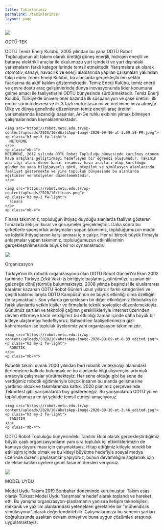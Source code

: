 ```yaml
---
title: Takımlarımız
permalink: /takimlarimiz/
layout: page
---
```


<div class="row">
  <div class="col-12 col-md-6 text-center">
    <img src="https://robot.metu.edu.tr/wp-content/uploads/2020/10/WhatsApp-Image-2020-09-10-at-2.26.53-PM.jpeg">
    <p class="h3 my-3 fw-light">
      ODTÜ-TEK
    </p>
    <p class="mb-4">
      ODTÜ Temiz Enerji Kulübü, 2005 yılından bu yana ODTÜ Robot Topluluğunun alt takımı olarak ürettiği güneş enerjili, hidrojen enerjili ve batarya elektrikli araçlar ile okulumuzu yurt içindeki ve yurt dışındaki yarışmaların farklı kategorilerinde temsil etmektedir. Yarışmalara ek olarak otomotiv, sanayi, havacılık ve enerji alanlarında yapılan çalışmaları yakından takip eden Temiz Enerji Kulübü, bu alanlarda gerçekleştirilen sektör fuarlarına da aktif katılım göstermektedir. Temiz Enerji Kulübü, temiz enerji ve çevre dostu araç gelişimlerinde dünya inovasyonunda lider konumuna gelme amacı ile faaliyetlerini ODTÜ bünyesinde sürdürmektedir. Temiz Enerji Kulübü, Türkiye’de üniversiteler bazında ilk süspansiyon ve şase üretimi, ilk motor sürücü devresi ve ilk 3 fazlı motor tasarımı ve üretimine imza atmıştır. Ülke ve dünya genelinde düzenlenen temiz enerjili araç üretimi yarışmalarında kazandığı başarılar, Ar-Ge ruhlu ekibinin yılmak bilmeyen çalışmalarından kaynaklanmaktadır.
    </p>
    
    <img src="https://robot.metu.edu.tr/wp-content/uploads/2020/10/WhatsApp-Image-2020-09-10-at-3.09.50-PM.jpeg">
    <p class="h3 my-3 fw-light">
      METURONE
    </p>
    <p class="mb-4">
    METURONE, 2017 yılında ODTÜ Robot Topluluğu bünyesinde kurulmuş otonom hava araçları geliştirmeyi hedefleyen bir öğrenci oluşumudur. Takımın ana ilgi alanı döner kanat insansız hava araçları olup kurulduğu günden bu yana bilgisayarlı görü, otopilot ve simülasyon alanlarında faaliyet göstermekte ve yine topluluk bünyesinde bu alanlarda eğitimler ve atölyeler düzenlemektedir.     
    </p>
    
    <img src="https://robot.metu.edu.tr/wp-content/uploads/2020/10/finans.png">
    <p class="h3 my-3 fw-light">
      Finans
    </p>
    <p class="mb-4">
   Finans takımımız, topluluğun ihtiyaç duyduğu alanlarda faaliyet gösteren firmalarla iletişim kurar ve görüşmeler gerçekleştirir. Daha sonra bu şirketlerle sponsorluk anlaşmaları yapan takımımız, topluluğumuzun maddi ve lojistik ihtiyaçlarının karşılanması için çalışır. Her yıl birçok büyük firmayla anlaşmalar yapan takımımız, topluluğumuzun etkinliklerinin gerçekleştirilmesinde büyük bir rol oynamaktadır.    </p>
    
  </div>
  <div class="col-12 col-md-6 text-center">
     <img src="https://robot.metu.edu.tr/wp-content/uploads/2020/10/WhatsApp-Image-2020-09-10-at-2.44_edited.jpg">
    <p class="h3 my-3 fw-light">
Organizasyon
    </p>
    <p class="mb-4">
     Türkiye’nin ilk robotik organizasyonu olan ODTÜ Robot Günleri'ni Ekim 2002 tarihinde Türkiye Zekâ Vakfı iş birliğiyle başlatmış, günümüze uzanan bir geleneğe dönüştürmüş bulunmaktayız. 2008 yılında beşincisi ile uluslararası karakter kazanan ODTÜ Robot Günleri uzun yıllardır farklı kategorileri ve çeşitli katılımcılarıyla ODTÜ Kampüsü'nün en büyük etkinliği olma özelliğini de taşımaktadır. Son yıllarda gerçekleşen bir diğer etkinliğimiz Robotalks ile farklı alanlarda yetkin kişiler ve firmalarla teknik söyleşiler düzenlemekteyiz. Günümüz şartları ve teknoloji çağının gereklilikleriyle internet üzerinden devam ettirmeye karar verdiğimiz bu etkinliği zaman içinde daha büyük bir kitleye ulaştırmayı hedefliyoruz. Bahsedilen faaliyetlerimizin gizli kahramanları ise topluluk üyelerimiz yani organizasyon takımımızdır.
    </p>
    
    <img src="https://robot.metu.edu.tr/wp-content/uploads/2020/10/WhatsApp-Image-2020-09-09-at-8.09_edited.jpg">
    <p class="h3 my-3 fw-light">
      ROBOTİK
    </p>
    <p class="mb-4">
  Robotik takımı olarak 2000 yılından beri robotik ve teknoloji alanındaki ilerlemelere katkıda bulunmak ve bu alanlarda bilgi alışverişini artırmak amacıyla çalışmalar yürütmekteyiz. Her sene olduğu gibi bu sene de verdiğimiz robotik eğitimleriyle birçok insanın bu alanda gelişmesine yardımcı olduk ve takımlarımıza kattık. 2020 planımız çerçevesinde Teknofest gibi yarışmalarda boy göstereceğiz. Bu yarışmalarda ODTÜ'yü ve topluluğumuzu en iyi şekilde temsil etmeyi amaçlıyoruz.
    </p>
    
    <img src="https://robot.metu.edu.tr/wp-content/uploads/2020/10/WhatsApp-Image-2020-09-10-at-3.46_edited.jpg">
    <p class="h3 my-3 fw-light">
      TANITIM
    </p>
    <p class="mb-4">
ODTÜ Robot Topluluğu bünyesindeki Tanıtım Ekibi olarak gerçekleştirdiğimiz büyük çaplı organizasyonların yanı sıra topluluk içi etkinliklerimizin de kamuya duyurulması için çalışmaktayız. Hitap ettiğimiz kitleyle sürekli bir etkileşim içinde olmak ve bu kitleyi büyütme hedefiyle sosyal medya üzerinde düzenli paylaşımlar yapıyoruz, bunun devamlılığını sağlamak için de ekibe katılan üyelere genel tasarım dersleri veriyoruz.   </p>
  </div>
  <div class="col-12 col-md-6 offset-md-3 text-center">
    <img src="https://robot.metu.edu.tr/wp-content/uploads/2020/10/WhatsApp-Image-2020-09-10-at-2.16.14-PM.jpeg">
    <p class="h3 my-3 fw-light">
MODEL UYDU
    </p>
    <p class="mb-4">
Model Uydu Takımı 2019 Sonbahar döneminde kurulmuştur. Takım esas olarak Türksat Model Uydu Yarışması'nı hedef alarak toplandı ve hareket etti. Bu yarışma organizasyon-planlamanın yanısıra iletişim teknolojileri, mekanik ve yazılım alanlarındaki yetenekleri gerektiren bir "mühendislik simülasyonu" olarak değerlendirilebilir. Çalışmalarımıza bu senenin şartları doğrultusunda uzaktan devam etmeyi ve buna uygun çözümleri araştırıp uygulamaktayız. </p>
  </div>
</div>
